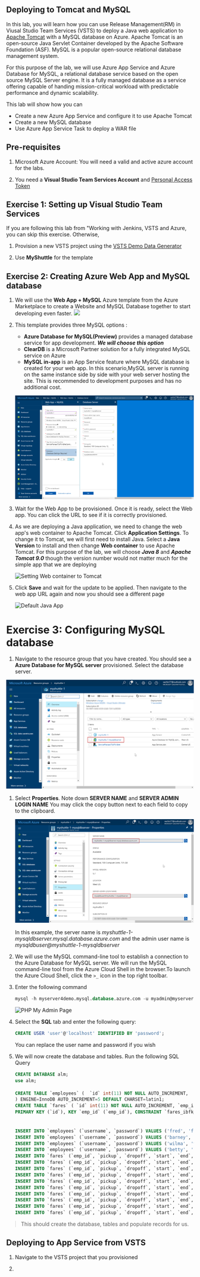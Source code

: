 ## Deploying to Tomcat and MySQL

In this lab, you will learn how you can use Release Management(RM) in Viusal Studio Team Services (VSTS) to deploy a Java web application to [Apache Tomcat](http://tomcat.apache.org/) with a MySQL database on Azure. Apache Tomcat is an open-source Java Servlet Container developed by the Apache Software Foundation (ASF). MySQL is a popular open-source relational database management system.

For this purpose of the lab, we will use Azure App Service and Azure Database for MySQL, a relational database service based on the open source MySQL Server engine. It is a fully managed database as a service offering capable of handing mission-critical workload with predictable performance and dynamic scalability. 

This lab will show how you can 
 * Create a new Azure App Service and configure it to use Apache Tomcat
 * Create a new MySQL database
 * Use Azure App Service Task to deploy a WAR file


## Pre-requisites
1. Microsoft Azure Account:</b> You will need a valid and active azure account for the labs.

1.  You need a <b>Visual Studio Team Services Account</b> and <a href="https://docs.microsoft.com/en-us/vsts/accounts/use-personal-access-tokens-to-authenticate">Personal Access Token</a>


## Exercise 1: Setting up Visual Studio Team Services

If you are following this lab from "Working with Jenkins, VSTS and Azure, you can skip this exercise. Otherwise,

1. Provision a new VSTS project using the <a href="https://vstsdemogenerator.azurewebsites.net" target="_blank">VSTS Demo Data Generator</a> 

1. Use  **MyShuttle** for the template


## Exercise 2: Creating Azure Web App and MySQL database

1. We will use the **Web App + MySQL** Azure template from the Azure Marketplace to create a Website and MySQL Database together to start developing even faster.
    <a href="https://portal.azure.com/#create/Microsoft.WebSiteMySQLDatabase" target="_blank"><img src="http://azuredeploy.net/deploybutton.png"/>
    </a>

1. This template provides three MySQL options : 
    * **Azure Database for MySQL(Preview)** provides a managed database service for app development. ***We will choose this option***
    * **ClearDB** is a Microsoft Partner solution for a fully integrated MySQL service on Azure
    * **MySQL in-app** is an App Service feature where MySQL database is created for your web app. In this scenario,MySQL server is running on the same instance side by side with your web server hosting the site. This is recommended to development purposes and has no additional cost.

    ![Create Web App+MySQL](images/createwebappmysql.png)


1. Wait for the Web App to be provisioned. Once it is ready, select the Web app. You can click the URL to see if it is correctly provisioned. 

1. As we are deploying a Java application, we need to change the web app's web container to Apache Tomcat. Click **Application Settings**. To change it to Tomcat, we will first need to install Java. Select a **Java Version** to install and then change **Web container** to use Apache Tomcat. For this purpose of the lab, we will choose ***Java 8*** and ***Apache Tomcat 9.0*** though the version number would not matter much for the simple app that we are deploying

    ![Setting Web container to Tomcat](images/webcontainer.png)

1. Click **Save** and wait for the update to be applied. Then navigate to the web app URL again and now you should see a different page

    ![Default Java App](images/defaultappjava.png)

# Exercise 3: Configuring MySQL database

1. Navigate to the resource group that you have created. You should see a **Azure Database for MySQL server** provisioned. Select the database server.  

![Resource Group](images/resourcegroup.png)

1. Select **Properties**. Note down **SERVER NAME** and **SERVER ADMIN LOGIN NAME** You may click the copy button next to each field to copy to the clipboard. 

    ![Database properties](images/dbproperties.png)

    In this example, the server name is *myshuttle-1-mysqldbserver.mysql.database.azure.com* and the admin user name is *mysqldbuser@myshuttle-1-mysqldbserver* 

1. We will use the MySQL command-line tool to establish a connection to the Azure Database for MySQL server. We will run the MySQL command-line tool from the Azure Cloud Shell in the browser.To launch the Azure Cloud Shell, click the `>_` icon in the top right toolbar.

1. Enter the following command
    ````SQL
    mysql -h myserver4demo.mysql.database.azure.com -u myadmin@myserver4demo -p
    ````

    ![PHP My Admin Page](images/phpmyadminhome.png)

1. Select the **SQL** tab and enter the following query:
    ```SQL
    CREATE USER 'user'@'localhost' IDENTIFIED BY 'password';
    ````
    You can replace the user name and password if you wish

1. We will now create the database and tables. Run the following SQL Query

    ```SQL
    CREATE DATABASE alm;
    use alm;

    CREATE TABLE `employees` (  `id` int(11) NOT NULL AUTO_INCREMENT,  `username` varchar(20) DEFAULT NULL, `password` varchar(20) DEFAULT NULL, PRIMARY KEY (`id`)
    ) ENGINE=InnoDB AUTO_INCREMENT=5 DEFAULT CHARSET=latin1;
    CREATE TABLE `fares` ( `id` int(11) NOT NULL AUTO_INCREMENT, `emp_id` int(11) DEFAULT NULL, `pickup` varchar(50) DEFAULT NULL COMMENT 'Street address',   `dropoff` varchar(50) DEFAULT NULL COMMENT 'Street address',`start` datetime DEFAULT NULL, `end` datetime DEFAULT NULL, `fare_charge` int(11) DEFAULT NULL COMMENT 'USD in pennies', `driver_fee` int(11) DEFAULT NULL COMMENT 'USD in pennies', `passenger_rating` tinyint(3) unsigned DEFAULT NULL COMMENT 'From 0 to 5', `driver_rating` tinyint(3) unsigned DEFAULT NULL COMMENT 'From 0 to 5',
    PRIMARY KEY (`id`), KEY `emp_id` (`emp_id`), CONSTRAINT `fares_ibfk_1` FOREIGN KEY (`emp_id`) REFERENCES `employees` (`id`) ) ENGINE=InnoDB AUTO_INCREMENT=11 DEFAULT CHARSET=latin1;


    INSERT INTO `employees` (`username`, `password`) VALUES ('fred', 'fredpassword');
    INSERT INTO `employees` (`username`, `password`) VALUES ('barney', 'barneypassword');
    INSERT INTO `employees` (`username`, `password`) VALUES ('wilma', 'wilmapassword');
    INSERT INTO `employees` (`username`, `password`) VALUES ('betty', 'bettypassword');
    INSERT INTO `fares` (`emp_id`, `pickup`, `dropoff`, `start`, `end`, `fare_charge`, `driver_fee`, `passenger_rating`, `driver_rating`) VALUES ((select `id` from `employees` where `username`='betty') , '87 Wooly Way, Topsoil, WA', '55 Mammoth Way, Bedrock, WA', '2014-06-19 16:13:00', '2014-06-19 16:34:00', '1527', '1145', '3', '4');
    INSERT INTO `fares` (`emp_id`, `pickup`, `dropoff`, `start`, `end`, `fare_charge`, `driver_fee`, `passenger_rating`, `driver_rating`) VALUES ((select `id` from `employees` where `username`='betty'), '18 Wooly Way, Bedrock, WA', '73 Mammoth Way, Limestone, WA', '2015-01-20 17:00:00', '2015-01-20 17:02:00', '743', '557', '2', '3');
    INSERT INTO `fares` (`emp_id`, `pickup`, `dropoff`, `start`, `end`, `fare_charge`, `driver_fee`, `passenger_rating`, `driver_rating`) VALUES ((select `id` from `employees` where `username`='betty'), '42 Mammoth Way, Rock Gardens, WA', '71 Hunting Lane, Bedrock, WA', '2015-04-28 00:20:00', '2015-04-28 00:40:00', '1682', '1261', '5', '2');
    INSERT INTO `fares` (`emp_id`, `pickup`, `dropoff`, `start`, `end`, `fare_charge`, `driver_fee`, `passenger_rating`, `driver_rating`) VALUES ((select `id` from `employees` where `username`='wilma'), '25 Hunting Lane, Topsoil, WA', '4 Mammoth Way, Limestone, WA', '2014-08-26 04:32:00', '2014-08-26 04:38:00', '900', '675', '1', '2');
    INSERT INTO `fares` (`emp_id`, `pickup`, `dropoff`, `start`, `end`, `fare_charge`, `driver_fee`, `passenger_rating`, `driver_rating`) VALUES ((select `id` from `employees` where `username`='wilma'), '1 Wooly Way, Rock Gardens, WA', '19 Wooly Way, Rock Gardens, WA', '2014-11-05 22:58:00', '2014-11-05 23:02:00', '718', '538', '2', '1');
    INSERT INTO `fares` (`emp_id`, `pickup`, `dropoff`, `start`, `end`, `fare_charge`, `driver_fee`, `passenger_rating`, `driver_rating`) VALUES ((select `id` from `employees` where `username`='wilma'), '36 Hard Rock Pl, Rock Gardens, WA', '38 Shale St, Limestone, WA', '2014-05-20 07:04:00', '2014-05-20 07:26:00', '567', '425', '4', '2');
    INSERT INTO `fares` (`emp_id`, `pickup`, `dropoff`, `start`, `end`, `fare_charge`, `driver_fee`, `passenger_rating`, `driver_rating`) VALUES ((select `id` from `employees` where `username`='fred'), '37 Hunting Lane, Rock Gardens, WA', '83 Brontosaurus Blvd, Topsoil, WA', '2014-04-08 16:00:00', '2014-04-08 16:24:00', '2878', '2158', '1', '5');
    INSERT INTO `fares` (`emp_id`, `pickup`, `dropoff`, `start`, `end`, `fare_charge`, `driver_fee`, `passenger_rating`, `driver_rating`) VALUES ((select `id` from `employees` where `username`='fred'), '84 Mammoth Way, Bedrock, WA', '40 Stegasaurus St, Limestone, WA', '2014-05-06 01:18:00', '2014-05-06 01:29:00', '1910', '1432', '5', '1');
    INSERT INTO `fares` (`emp_id`, `pickup`, `dropoff`, `start`, `end`, `fare_charge`, `driver_fee`, `passenger_rating`, `driver_rating`) VALUES ((select `id` from `employees` where `username`='barney'), '97 Stegasaurus St, Bedrock, WA', '93 Shale St, Bedrock, WA', '2014-12-13 10:43:00', '2014-12-13 11:20:00', '1869', '1401', '3', '2');
    INSERT INTO `fares` (`emp_id`, `pickup`, `dropoff`, `start`, `end`, `fare_charge`, `driver_fee`, `passenger_rating`, `driver_rating`) VALUES ((select `id` from `employees` where `username`='barney'), '43 Brontosaurus Blvd, Bedrock, WA', '51 Stegasaurus St, Rock Gardens, WA', '2014-05-17 10:41:00', '2014-05-17 10:53:00', '1460', '1095', '3', '2');
    ````

>This should create the database, tables and populate records for us.

## Deploying to App Service from VSTS 

1. Navigate to the VSTS project that you provisioned

1. 